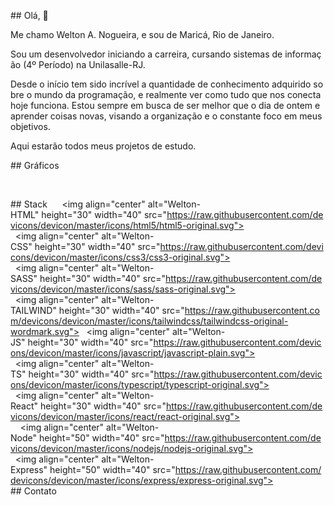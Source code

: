## Olá, 👋 
  
 Me chamo Welton A. Nogueira, e sou de Maricá, Rio de Janeiro. 
  
 Sou um desenvolvedor iniciando a carreira, cursando sistemas de informação (4º Período) na Unilasalle-RJ. 
  
 Desde o início tem sido incrível a quantidade de conhecimento adquirido sobre o mundo da programação, e realmente ver como tudo que nos conecta hoje funciona. Estou sempre em busca de ser melhor que o dia de ontem e aprender coisas novas, visando a organização e o constante foco em meus objetivos. 
 
 Aqui estarão todos meus projetos de estudo.

 ## Gráficos 
  
 <div> 
   <a href="https://github.com/NogueiraWelton"> 
   <img height="180em" src="https://github-readme-stats.vercel.app/api/top-langs/?username=NogueiraWelton&layout=compact&langs_count=7&card_width=250&theme=dark"/> 
 </div> 
  
 ## Stack 
    
   <img align="center" alt="Welton-HTML" height="30" width="40" src="https://raw.githubusercontent.com/devicons/devicon/master/icons/html5/html5-original.svg"> 
   <img align="center" alt="Welton-CSS" height="30" width="40" src="https://raw.githubusercontent.com/devicons/devicon/master/icons/css3/css3-original.svg"> 
   <img align="center" alt="Welton-SASS" height="30" width="40" src="https://raw.githubusercontent.com/devicons/devicon/master/icons/sass/sass-original.svg"> 
   <img align="center" alt="Welton-TAILWIND" height="30" width="40" src="https://raw.githubusercontent.com/devicons/devicon/master/icons/tailwindcss/tailwindcss-original-wordmark.svg"> 
   <img align="center" alt="Welton-JS" height="30" width="40" src="https://raw.githubusercontent.com/devicons/devicon/master/icons/javascript/javascript-plain.svg"> 
   <img align="center" alt="Welton-TS" height="30" width="40" src="https://raw.githubusercontent.com/devicons/devicon/master/icons/typescript/typescript-original.svg"> 
   <img align="center" alt="Welton-React" height="30" width="40" src="https://raw.githubusercontent.com/devicons/devicon/master/icons/react/react-original.svg"> 
     <img align="center" alt="Welton-Node" height="50" width="40" src="https://raw.githubusercontent.com/devicons/devicon/master/icons/nodejs/nodejs-original.svg"> 
   <img align="center" alt="Welton-Express" height="50" width="40" src="https://raw.githubusercontent.com/devicons/devicon/master/icons/express/express-original.svg"> 
    
    
 ## Contato 
    
  
 <div>  
 <a href="https://www.linkedin.com/in/NogueiraWelton" target="_blank"><img src="https://img.shields.io/badge/-LinkedIn-%230077B5?style=for-the-badge&logo=linkedin&logoColor=white" target="_blank"></a>  
 <a href = "mailto:welton.nogueira.dev@gmail.com"><img src="https://img.shields.io/badge/-Gmail-%23333?style=for-the-badge&logo=gmail&logoColor=white" target="_blank"></a> 
 </div>
